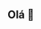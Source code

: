 ## Olá 👋

<!--
**mlfariia16/mlfariia16** é um repositório ✨ _especial_ ✨ porque seu `README.md` (este arquivo) aparece em seu perfil do GitHub.

Aqui estão algumas ideias para você começar:

- ❗ me chamo Maria Luiza
- 👩‍🎓 faço curso na novelis
- 📿 quero aprender mais sobre minha religião
- 🏡 eu colaboro nas contas de casa
- 🧍‍♀️ procuro me desenvolver mais como pessoa
- 👩‍❤️‍👨 sou casada
- 😄 ela/dela
- ⚡ tenho interesse em aprender mais sobre tecnologia e robótica
